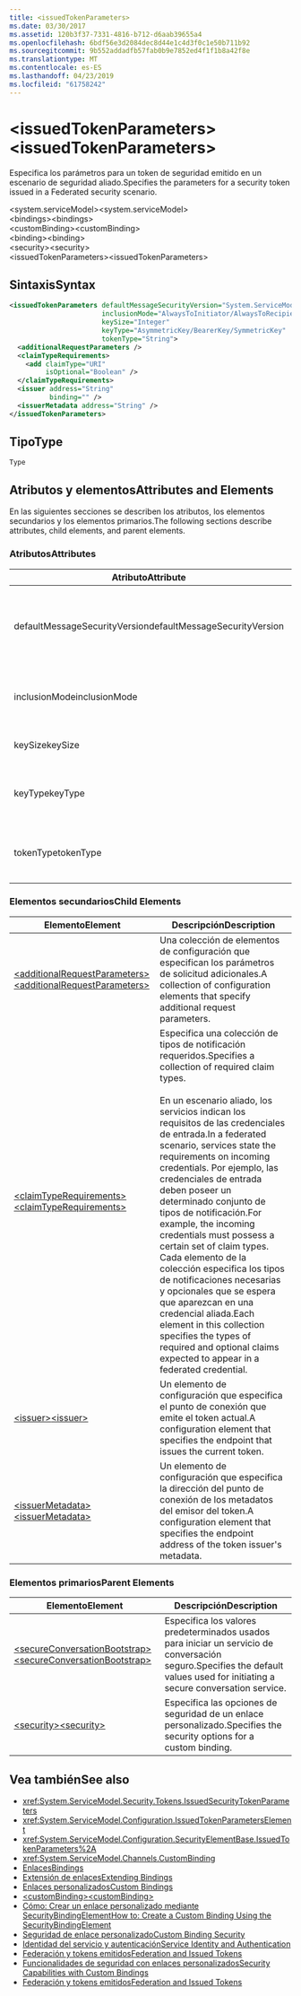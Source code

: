 ```yaml
---
title: <issuedTokenParameters>
ms.date: 03/30/2017
ms.assetid: 120b3f37-7331-4816-b712-d6aab39655a4
ms.openlocfilehash: 6bdf56e3d2084dec8d44e1c4d3f0c1e50b711b92
ms.sourcegitcommit: 9b552addadfb57fab0b9e7852ed4f1f1b8a42f8e
ms.translationtype: MT
ms.contentlocale: es-ES
ms.lasthandoff: 04/23/2019
ms.locfileid: "61758242"
---
```

# <a name="issuedtokenparameters"></a><span data-ttu-id="d24e3-101">\<issuedTokenParameters></span><span class="sxs-lookup"><span data-stu-id="d24e3-101">\<issuedTokenParameters></span></span>
<span data-ttu-id="d24e3-102">Especifica los parámetros para un token de seguridad emitido en un escenario de seguridad aliado.</span><span class="sxs-lookup"><span data-stu-id="d24e3-102">Specifies the parameters for a security token issued in a Federated security scenario.</span></span>  
  
 <span data-ttu-id="d24e3-103">\<system.serviceModel></span><span class="sxs-lookup"><span data-stu-id="d24e3-103">\<system.serviceModel></span></span>  
<span data-ttu-id="d24e3-104">\<bindings></span><span class="sxs-lookup"><span data-stu-id="d24e3-104">\<bindings></span></span>  
<span data-ttu-id="d24e3-105">\<customBinding></span><span class="sxs-lookup"><span data-stu-id="d24e3-105">\<customBinding></span></span>  
<span data-ttu-id="d24e3-106">\<binding></span><span class="sxs-lookup"><span data-stu-id="d24e3-106">\<binding></span></span>  
<span data-ttu-id="d24e3-107">\<security></span><span class="sxs-lookup"><span data-stu-id="d24e3-107">\<security></span></span>  
<span data-ttu-id="d24e3-108">\<issuedTokenParameters></span><span class="sxs-lookup"><span data-stu-id="d24e3-108">\<issuedTokenParameters></span></span>  
  
## <a name="syntax"></a><span data-ttu-id="d24e3-109">Sintaxis</span><span class="sxs-lookup"><span data-stu-id="d24e3-109">Syntax</span></span>  
  
```xml  
<issuedTokenParameters defaultMessageSecurityVersion="System.ServiceModel.MessageSecurityVersion"
                       inclusionMode="AlwaysToInitiator/AlwaysToRecipient/Never/Once"
                       keySize="Integer"
                       keyType="AsymmetricKey/BearerKey/SymmetricKey"
                       tokenType="String">
  <additionalRequestParameters />
  <claimTypeRequirements>
    <add claimType="URI"
         isOptional="Boolean" />
  </claimTypeRequirements>
  <issuer address="String"
          binding="" />
  <issuerMetadata address="String" />
</issuedTokenParameters>
```  
  
## <a name="type"></a><span data-ttu-id="d24e3-110">Tipo</span><span class="sxs-lookup"><span data-stu-id="d24e3-110">Type</span></span>  
 `Type`  
  
## <a name="attributes-and-elements"></a><span data-ttu-id="d24e3-111">Atributos y elementos</span><span class="sxs-lookup"><span data-stu-id="d24e3-111">Attributes and Elements</span></span>  
 <span data-ttu-id="d24e3-112">En las siguientes secciones se describen los atributos, los elementos secundarios y los elementos primarios.</span><span class="sxs-lookup"><span data-stu-id="d24e3-112">The following sections describe attributes, child elements, and parent elements.</span></span>  
  
### <a name="attributes"></a><span data-ttu-id="d24e3-113">Atributos</span><span class="sxs-lookup"><span data-stu-id="d24e3-113">Attributes</span></span>  
  
|<span data-ttu-id="d24e3-114">Atributo</span><span class="sxs-lookup"><span data-stu-id="d24e3-114">Attribute</span></span>|<span data-ttu-id="d24e3-115">Descripción</span><span class="sxs-lookup"><span data-stu-id="d24e3-115">Description</span></span>|  
|---------------|-----------------|  
|<span data-ttu-id="d24e3-116">defaultMessageSecurityVersion</span><span class="sxs-lookup"><span data-stu-id="d24e3-116">defaultMessageSecurityVersion</span></span>|<span data-ttu-id="d24e3-117">Especifica las versiones de las especificaciones de seguridad, (WS-Security, WS-Trust, WS-Secure Conversation y WS-Security Policy) que debe admitir el enlace.</span><span class="sxs-lookup"><span data-stu-id="d24e3-117">Specifies the versions of the security specifications, (WS-Security, WS-Trust, WS-Secure Conversation and WS-Security Policy) that must be supported by the binding.</span></span> <span data-ttu-id="d24e3-118">Este valor es del tipo <xref:System.ServiceModel.MessageSecurityVersion>.</span><span class="sxs-lookup"><span data-stu-id="d24e3-118">This value is of type <xref:System.ServiceModel.MessageSecurityVersion>.</span></span>|  
|<span data-ttu-id="d24e3-119">inclusionMode</span><span class="sxs-lookup"><span data-stu-id="d24e3-119">inclusionMode</span></span>|<span data-ttu-id="d24e3-120">Especifica los requisitos de inclusión del token.</span><span class="sxs-lookup"><span data-stu-id="d24e3-120">Specifies the token inclusion requirements.</span></span> <span data-ttu-id="d24e3-121">Este atributo es del tipo <xref:System.ServiceModel.Security.Tokens.SecurityTokenInclusionMode>.</span><span class="sxs-lookup"><span data-stu-id="d24e3-121">This attribute is of type <xref:System.ServiceModel.Security.Tokens.SecurityTokenInclusionMode>.</span></span>|  
|<span data-ttu-id="d24e3-122">keySize</span><span class="sxs-lookup"><span data-stu-id="d24e3-122">keySize</span></span>|<span data-ttu-id="d24e3-123">Un entero que especifica el tamaño de la clave del token.</span><span class="sxs-lookup"><span data-stu-id="d24e3-123">An integer that specifies the token key size.</span></span> <span data-ttu-id="d24e3-124">El valor predeterminado es 256.</span><span class="sxs-lookup"><span data-stu-id="d24e3-124">The default value is 256.</span></span>|  
|<span data-ttu-id="d24e3-125">keyType</span><span class="sxs-lookup"><span data-stu-id="d24e3-125">keyType</span></span>|<span data-ttu-id="d24e3-126">Una valor válido de <xref:System.IdentityModel.Tokens.SecurityKeyType> que especifica el tipo de clave.</span><span class="sxs-lookup"><span data-stu-id="d24e3-126">A valid value of <xref:System.IdentityModel.Tokens.SecurityKeyType> that specifies the key type.</span></span> <span data-ttu-id="d24e3-127">De manera predeterminada, es `SymmetricKey`.</span><span class="sxs-lookup"><span data-stu-id="d24e3-127">The default is `SymmetricKey`.</span></span>|  
|<span data-ttu-id="d24e3-128">tokenType</span><span class="sxs-lookup"><span data-stu-id="d24e3-128">tokenType</span></span>|<span data-ttu-id="d24e3-129">Una cadena que representa el tipo de token.</span><span class="sxs-lookup"><span data-stu-id="d24e3-129">A string that specifies the token type.</span></span> <span data-ttu-id="d24e3-130">El valor predeterminado es "http://docs.oasis-open.org/wss/oasis-wss-saml-token-profile-1.1#SAML".</span><span class="sxs-lookup"><span data-stu-id="d24e3-130">The default is "http://docs.oasis-open.org/wss/oasis-wss-saml-token-profile-1.1#SAML".</span></span>|  
  
### <a name="child-elements"></a><span data-ttu-id="d24e3-131">Elementos secundarios</span><span class="sxs-lookup"><span data-stu-id="d24e3-131">Child Elements</span></span>  
  
|<span data-ttu-id="d24e3-132">Elemento</span><span class="sxs-lookup"><span data-stu-id="d24e3-132">Element</span></span>|<span data-ttu-id="d24e3-133">Descripción</span><span class="sxs-lookup"><span data-stu-id="d24e3-133">Description</span></span>|  
|-------------|-----------------|  
|[<span data-ttu-id="d24e3-134">\<additionalRequestParameters></span><span class="sxs-lookup"><span data-stu-id="d24e3-134">\<additionalRequestParameters></span></span>](../../../../../docs/framework/configure-apps/file-schema/wcf/additionalrequestparameters-element.md)|<span data-ttu-id="d24e3-135">Una colección de elementos de configuración que especifican los parámetros de solicitud adicionales.</span><span class="sxs-lookup"><span data-stu-id="d24e3-135">A collection of configuration elements that specify additional request parameters.</span></span>|  
|[<span data-ttu-id="d24e3-136">\<claimTypeRequirements></span><span class="sxs-lookup"><span data-stu-id="d24e3-136">\<claimTypeRequirements></span></span>](../../../../../docs/framework/configure-apps/file-schema/wcf/claimtyperequirements-element.md)|<span data-ttu-id="d24e3-137">Especifica una colección de tipos de notificación requeridos.</span><span class="sxs-lookup"><span data-stu-id="d24e3-137">Specifies a collection of required claim types.</span></span><br /><br /> <span data-ttu-id="d24e3-138">En un escenario aliado, los servicios indican los requisitos de las credenciales de entrada.</span><span class="sxs-lookup"><span data-stu-id="d24e3-138">In a federated scenario, services state the requirements on incoming credentials.</span></span> <span data-ttu-id="d24e3-139">Por ejemplo, las credenciales de entrada deben poseer un determinado conjunto de tipos de notificación.</span><span class="sxs-lookup"><span data-stu-id="d24e3-139">For example, the incoming credentials must possess a certain set of claim types.</span></span> <span data-ttu-id="d24e3-140">Cada elemento de la colección especifica los tipos de notificaciones necesarias y opcionales que se espera que aparezcan en una credencial aliada.</span><span class="sxs-lookup"><span data-stu-id="d24e3-140">Each element in this collection specifies the types of required and optional claims expected to appear in a federated credential.</span></span>|  
|[<span data-ttu-id="d24e3-141">\<issuer></span><span class="sxs-lookup"><span data-stu-id="d24e3-141">\<issuer></span></span>](../../../../../docs/framework/configure-apps/file-schema/wcf/issuer-of-issuedtokenparameters.md)|<span data-ttu-id="d24e3-142">Un elemento de configuración que especifica el punto de conexión que emite el token actual.</span><span class="sxs-lookup"><span data-stu-id="d24e3-142">A configuration element that specifies the endpoint that issues the current token.</span></span>|  
|[<span data-ttu-id="d24e3-143">\<issuerMetadata></span><span class="sxs-lookup"><span data-stu-id="d24e3-143">\<issuerMetadata></span></span>](../../../../../docs/framework/configure-apps/file-schema/wcf/issuermetadata-of-issuedtokenparameters.md)|<span data-ttu-id="d24e3-144">Un elemento de configuración que especifica la dirección del punto de conexión de los metadatos del emisor del token.</span><span class="sxs-lookup"><span data-stu-id="d24e3-144">A configuration element that specifies the endpoint address of the token issuer's metadata.</span></span>|  
  
### <a name="parent-elements"></a><span data-ttu-id="d24e3-145">Elementos primarios</span><span class="sxs-lookup"><span data-stu-id="d24e3-145">Parent Elements</span></span>  
  
|<span data-ttu-id="d24e3-146">Elemento</span><span class="sxs-lookup"><span data-stu-id="d24e3-146">Element</span></span>|<span data-ttu-id="d24e3-147">Descripción</span><span class="sxs-lookup"><span data-stu-id="d24e3-147">Description</span></span>|  
|-------------|-----------------|  
|[<span data-ttu-id="d24e3-148">\<secureConversationBootstrap></span><span class="sxs-lookup"><span data-stu-id="d24e3-148">\<secureConversationBootstrap></span></span>](../../../../../docs/framework/configure-apps/file-schema/wcf/secureconversationbootstrap.md)|<span data-ttu-id="d24e3-149">Especifica los valores predeterminados usados para iniciar un servicio de conversación seguro.</span><span class="sxs-lookup"><span data-stu-id="d24e3-149">Specifies the default values used for initiating a secure conversation service.</span></span>|  
|[<span data-ttu-id="d24e3-150">\<security></span><span class="sxs-lookup"><span data-stu-id="d24e3-150">\<security></span></span>](../../../../../docs/framework/configure-apps/file-schema/wcf/security-of-custombinding.md)|<span data-ttu-id="d24e3-151">Especifica las opciones de seguridad de un enlace personalizado.</span><span class="sxs-lookup"><span data-stu-id="d24e3-151">Specifies the security options for a custom binding.</span></span>|  
  
## <a name="see-also"></a><span data-ttu-id="d24e3-152">Vea también</span><span class="sxs-lookup"><span data-stu-id="d24e3-152">See also</span></span>

- <xref:System.ServiceModel.Security.Tokens.IssuedSecurityTokenParameters>
- <xref:System.ServiceModel.Configuration.IssuedTokenParametersElement>
- <xref:System.ServiceModel.Configuration.SecurityElementBase.IssuedTokenParameters%2A>
- <xref:System.ServiceModel.Channels.CustomBinding>
- [<span data-ttu-id="d24e3-153">Enlaces</span><span class="sxs-lookup"><span data-stu-id="d24e3-153">Bindings</span></span>](../../../../../docs/framework/wcf/bindings.md)
- [<span data-ttu-id="d24e3-154">Extensión de enlaces</span><span class="sxs-lookup"><span data-stu-id="d24e3-154">Extending Bindings</span></span>](../../../../../docs/framework/wcf/extending/extending-bindings.md)
- [<span data-ttu-id="d24e3-155">Enlaces personalizados</span><span class="sxs-lookup"><span data-stu-id="d24e3-155">Custom Bindings</span></span>](../../../../../docs/framework/wcf/extending/custom-bindings.md)
- [<span data-ttu-id="d24e3-156">\<customBinding></span><span class="sxs-lookup"><span data-stu-id="d24e3-156">\<customBinding></span></span>](../../../../../docs/framework/configure-apps/file-schema/wcf/custombinding.md)
- [<span data-ttu-id="d24e3-157">Cómo: Crear un enlace personalizado mediante SecurityBindingElement</span><span class="sxs-lookup"><span data-stu-id="d24e3-157">How to: Create a Custom Binding Using the SecurityBindingElement</span></span>](../../../../../docs/framework/wcf/feature-details/how-to-create-a-custom-binding-using-the-securitybindingelement.md)
- [<span data-ttu-id="d24e3-158">Seguridad de enlace personalizado</span><span class="sxs-lookup"><span data-stu-id="d24e3-158">Custom Binding Security</span></span>](../../../../../docs/framework/wcf/samples/custom-binding-security.md)
- [<span data-ttu-id="d24e3-159">Identidad del servicio y autenticación</span><span class="sxs-lookup"><span data-stu-id="d24e3-159">Service Identity and Authentication</span></span>](../../../../../docs/framework/wcf/feature-details/service-identity-and-authentication.md)
- [<span data-ttu-id="d24e3-160">Federación y tokens emitidos</span><span class="sxs-lookup"><span data-stu-id="d24e3-160">Federation and Issued Tokens</span></span>](../../../../../docs/framework/wcf/feature-details/federation-and-issued-tokens.md)
- [<span data-ttu-id="d24e3-161">Funcionalidades de seguridad con enlaces personalizados</span><span class="sxs-lookup"><span data-stu-id="d24e3-161">Security Capabilities with Custom Bindings</span></span>](../../../../../docs/framework/wcf/feature-details/security-capabilities-with-custom-bindings.md)
- [<span data-ttu-id="d24e3-162">Federación y tokens emitidos</span><span class="sxs-lookup"><span data-stu-id="d24e3-162">Federation and Issued Tokens</span></span>](../../../../../docs/framework/wcf/feature-details/federation-and-issued-tokens.md)
